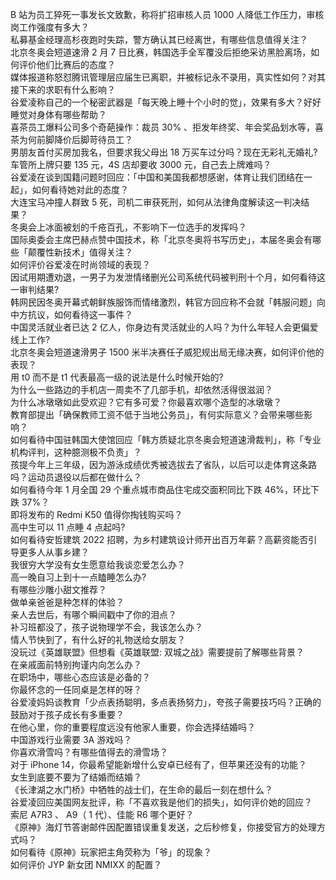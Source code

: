B 站为员工猝死一事发长文致歉，称将扩招审核人员 1000 人降低工作压力，审核岗工作强度有多大？  
私募基金经理高杉夜跑时失踪，警方确认其已经离世，有哪些信息值得关注？  
北京冬奥会短道速滑 2 月 7 日比赛，韩国选手全军覆没后拒绝采访黑脸离场，如何评价他们比赛后的态度？  
媒体报道称怒怼腾讯管理层应届生已离职，并被标记永不录用，真实性如何？对其接下来的求职有什么影响？  
谷爱凌称自己的一个秘密武器是「每天晚上睡十个小时的觉」，效果有多大？好好睡觉对身体有哪些帮助？  
喜茶员工爆料公司多个奇葩操作：裁员 30% 、拒发年终奖、年会奖品划水等，喜茶为何前脚降价后脚苛待员工？  
男朋友首付买房加我名，但要求我父母出 18 万买车过分吗？现在无彩礼无婚礼?  
车管所上牌只要 135 元，4S 店却要收 3000 元，自己去上牌难吗？  
谷爱凌在谈到国籍问题时回应：「中国和美国我都想感谢，体育让我们团结在一起」，如何看待她对此的态度？  
大连宝马冲撞人群致 5 死，司机二审获死刑，如何从法律角度解读这一判决结果？  
冬奥会上冰面被划的千疮百孔，不影响下一位选手的发挥吗？  
国际奥委会主席巴赫点赞中国技术，称「北京冬奥将书写历史」，本届冬奥会有哪些「颠覆性新技术」值得关注？  
如何评价谷爱凌在时尚领域的表现？  
因试用期遭劝退，一男子为发泄情绪删光公司系统代码被判刑十个月，如何看待这一审判结果?  
韩网民因冬奥开幕式朝鲜族服饰而情绪激烈，韩官方回应称不会就「韩服问题」向中方抗议，如何看待这一事件？  
中国灵活就业者已达 2 亿人，你身边有灵活就业的人吗？为什么年轻人会更偏爱线上工作?  
北京冬奥会短道速滑男子 1500 米半决赛任子威犯规出局无缘决赛，如何评价他的表现？  
用 t0 而不是 t1 代表最高一级的说法是什么时候开始的?  
为什么一些路边的手机店一周卖不了几部手机，却依然活得很滋润？  
为什么冰墩墩如此受欢迎？它有多可爱？你最喜欢哪个造型的冰墩墩？  
教育部提出「确保教师工资不低于当地公务员」，有何实际意义？会带来哪些影响？  
如何看待中国驻韩国大使馆回应「韩方质疑北京冬奥会短道速滑裁判」，称「专业机构评判，这种臆测极不负责」？  
孩提今年上三年级，因为游泳成绩优秀被选拔去了省队，以后可以走体育这条路吗？运动员退役以后都在做什么？  
如何看待今年 1 月全国 29 个重点城市商品住宅成交面积同比下跌 46%，环比下跌 37%？  
即将发布的 Redmi K50 值得你掏钱购买吗？  
高中生可以 11 点睡 4 点起吗?  
如何看待安哲建筑 2022 招聘，为乡村建筑设计师开出百万年薪？高薪资能否引导更多人从事乡建？  
我很穷大学没有女生愿意给我谈恋爱怎么办？  
高一晚自习上到十一点瞌睡怎么办?  
有哪些沙雕小甜文推荐？  
做单亲爸爸是种怎样的体验？  
亲人去世后，有哪个瞬间戳中了你的泪点？  
补习班都没了，孩子说物理学不会，我该怎么办？  
情人节快到了，有什么好的礼物送给女朋友？  
没玩过《英雄联盟》但想看《英雄联盟: 双城之战》需要提前了解哪些背景？  
在亲戚面前特别拘谨内向怎么办？  
在职场中，哪些心态应该是必备的？  
你最怀念的一任同桌是怎样的呀？  
谷爱凌妈妈谈教育「少点表扬聪明，多点表扬努力」，夸孩子需要技巧吗？正确的鼓励对于孩子成长有多重要？  
在他心里，你的重要程度远没有他家人重要，你会选择结婚吗？  
中国游戏行业需要 3A 游戏吗？  
你喜欢滑雪吗？有哪些值得去的滑雪场？  
对于 iPhone 14，你最希望能新增什么安卓已经有了，但苹果还没有的功能？  
女生到底要不要为了结婚而结婚？  
《长津湖之水门桥》中牺牲的战士们，在生命的最后一刻在想什么？  
谷爱凌回应美国网友批评，称「不喜欢我是他们的损失」，如何评价她的回应？  
索尼 A7R3 、 A9（ 1 代）、佳能 R6 哪个更好？  
《原神》海灯节答谢邮件因配置错误重复发送，之后秒修复，你接受官方的处理方式吗？  
如何看待《原神》玩家把主角荧称为「爷」的现象？  
如何评价 JYP 新女团 NMIXX 的配置？  
